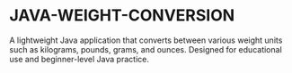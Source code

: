 # JAVA-WEIGHT-CONVERSION
A lightweight Java application that converts between various weight units such as kilograms, pounds, grams, and ounces. Designed for educational use and beginner-level Java practice.
